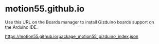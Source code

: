 # motion55.github.io

Use this URL on the Boards manager to install Gizduino boards support on the Arduino IDE.

https://motion55.github.io/package_motion55_gizduino_index.json
